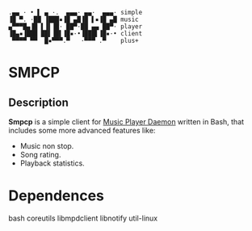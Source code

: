 ```
.▄▄ · • ▌ ▄ ·.  ▄▄▄· ▄▄·  ▄▄▄· simple
▐█ ▀. ·██ ▐███▪▐█ ▄█▐█ ▌▪▐█ ▄█ music
▄▀▀▀█▄▐█ ▌▐▌▐█· ██▀·██ ▄▄ ██▀· player
▐█▄▪▐███ ██▌▐█▌▐█▪·•▐███▌▐█▪·• client
 ▀▀▀▀ ▀▀  █▪▀▀▀.▀   ·▀▀▀ .▀    plus+
```

# SMPCP

## Description

**Smpcp** is a simple client for [Music Player Daemon](https://www.musicpd.org) written in Bash, that includes some more advanced features like:

*  Music non stop.
*  Song rating.
*  Playback statistics.

# Dependences

bash coreutils libmpdclient libnotify util-linux
